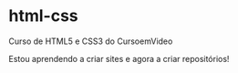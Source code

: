 # html-css
 Curso de HTML5 e CSS3 do CursoemVideo

 Estou aprendendo a criar sites e agora a criar repositórios!